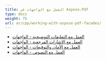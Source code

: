 ```yaml
---
title: العمل مع الواجهات في Aspose.Pdf
type: docs
weight: 75
url: ar/cpp/working-with-aspose-pdf-facades/
---
```


- [العمل مع التعليقات التوضيحية - الواجهات](/pdf/cpp/working-with-annotations-facades/)
- [العمل مع الإشارات المرجعية - الواجهات](/pdf/cpp/working-with-bookmarks-facades/)
- [العمل مع الأمان والتوقيعات - الواجهات](/pdf/cpp/working-with-security-and-signatures-facades/)
- [العمل مع النصوص - الواجهات](/pdf/cpp/working-with-text-facades/)